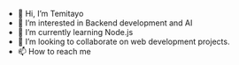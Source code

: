 - 👋 Hi, I’m Temitayo
- 👀 I’m interested in Backend development and AI
- 🌱 I’m currently learning Node.js
- 💞️ I’m looking to collaborate on web development projects.
- 📫 How to reach me 

<!---
Teemitayoo/Teemitayoo is a ✨ special ✨ repository because its `README.md` (this file) appears on your GitHub profile.
You can click the Preview link to take a look at your changes.
--->
